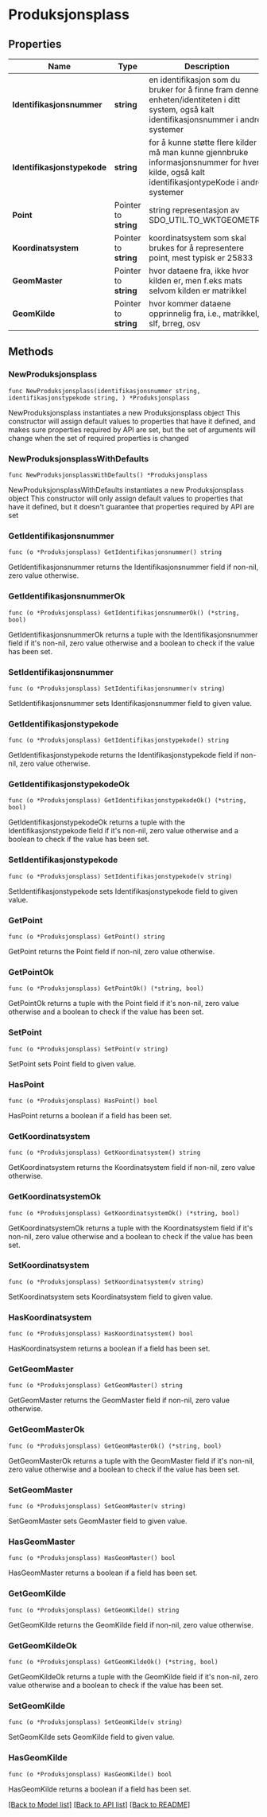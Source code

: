 # Produksjonsplass

## Properties

Name | Type | Description | Notes
------------ | ------------- | ------------- | -------------
**Identifikasjonsnummer** | **string** | en identifikasjon som du bruker for å finne fram denne enheten/identiteten i ditt system, også kalt identifikasjonsnummer i andre systemer | 
**Identifikasjonstypekode** | **string** | for å kunne støtte flere kilder må man kunne gjennbruke informasjonsnummer for hver kilde, også kalt identifikasjontypeKode i andre systemer | 
**Point** | Pointer to **string** | string representasjon av SDO_UTIL.TO_WKTGEOMETRY | [optional] 
**Koordinatsystem** | Pointer to **string** | koordinatsystem som skal brukes for å representere point, mest typisk er 25833 | [optional] 
**GeomMaster** | Pointer to **string** | hvor dataene fra, ikke hvor kilden er, men f.eks mats selvom kilden er matrikkel | [optional] 
**GeomKilde** | Pointer to **string** | hvor kommer dataene opprinnelig fra, i.e., matrikkel, slf, brreg, osv | [optional] 

## Methods

### NewProduksjonsplass

`func NewProduksjonsplass(identifikasjonsnummer string, identifikasjonstypekode string, ) *Produksjonsplass`

NewProduksjonsplass instantiates a new Produksjonsplass object
This constructor will assign default values to properties that have it defined,
and makes sure properties required by API are set, but the set of arguments
will change when the set of required properties is changed

### NewProduksjonsplassWithDefaults

`func NewProduksjonsplassWithDefaults() *Produksjonsplass`

NewProduksjonsplassWithDefaults instantiates a new Produksjonsplass object
This constructor will only assign default values to properties that have it defined,
but it doesn't guarantee that properties required by API are set

### GetIdentifikasjonsnummer

`func (o *Produksjonsplass) GetIdentifikasjonsnummer() string`

GetIdentifikasjonsnummer returns the Identifikasjonsnummer field if non-nil, zero value otherwise.

### GetIdentifikasjonsnummerOk

`func (o *Produksjonsplass) GetIdentifikasjonsnummerOk() (*string, bool)`

GetIdentifikasjonsnummerOk returns a tuple with the Identifikasjonsnummer field if it's non-nil, zero value otherwise
and a boolean to check if the value has been set.

### SetIdentifikasjonsnummer

`func (o *Produksjonsplass) SetIdentifikasjonsnummer(v string)`

SetIdentifikasjonsnummer sets Identifikasjonsnummer field to given value.


### GetIdentifikasjonstypekode

`func (o *Produksjonsplass) GetIdentifikasjonstypekode() string`

GetIdentifikasjonstypekode returns the Identifikasjonstypekode field if non-nil, zero value otherwise.

### GetIdentifikasjonstypekodeOk

`func (o *Produksjonsplass) GetIdentifikasjonstypekodeOk() (*string, bool)`

GetIdentifikasjonstypekodeOk returns a tuple with the Identifikasjonstypekode field if it's non-nil, zero value otherwise
and a boolean to check if the value has been set.

### SetIdentifikasjonstypekode

`func (o *Produksjonsplass) SetIdentifikasjonstypekode(v string)`

SetIdentifikasjonstypekode sets Identifikasjonstypekode field to given value.


### GetPoint

`func (o *Produksjonsplass) GetPoint() string`

GetPoint returns the Point field if non-nil, zero value otherwise.

### GetPointOk

`func (o *Produksjonsplass) GetPointOk() (*string, bool)`

GetPointOk returns a tuple with the Point field if it's non-nil, zero value otherwise
and a boolean to check if the value has been set.

### SetPoint

`func (o *Produksjonsplass) SetPoint(v string)`

SetPoint sets Point field to given value.

### HasPoint

`func (o *Produksjonsplass) HasPoint() bool`

HasPoint returns a boolean if a field has been set.

### GetKoordinatsystem

`func (o *Produksjonsplass) GetKoordinatsystem() string`

GetKoordinatsystem returns the Koordinatsystem field if non-nil, zero value otherwise.

### GetKoordinatsystemOk

`func (o *Produksjonsplass) GetKoordinatsystemOk() (*string, bool)`

GetKoordinatsystemOk returns a tuple with the Koordinatsystem field if it's non-nil, zero value otherwise
and a boolean to check if the value has been set.

### SetKoordinatsystem

`func (o *Produksjonsplass) SetKoordinatsystem(v string)`

SetKoordinatsystem sets Koordinatsystem field to given value.

### HasKoordinatsystem

`func (o *Produksjonsplass) HasKoordinatsystem() bool`

HasKoordinatsystem returns a boolean if a field has been set.

### GetGeomMaster

`func (o *Produksjonsplass) GetGeomMaster() string`

GetGeomMaster returns the GeomMaster field if non-nil, zero value otherwise.

### GetGeomMasterOk

`func (o *Produksjonsplass) GetGeomMasterOk() (*string, bool)`

GetGeomMasterOk returns a tuple with the GeomMaster field if it's non-nil, zero value otherwise
and a boolean to check if the value has been set.

### SetGeomMaster

`func (o *Produksjonsplass) SetGeomMaster(v string)`

SetGeomMaster sets GeomMaster field to given value.

### HasGeomMaster

`func (o *Produksjonsplass) HasGeomMaster() bool`

HasGeomMaster returns a boolean if a field has been set.

### GetGeomKilde

`func (o *Produksjonsplass) GetGeomKilde() string`

GetGeomKilde returns the GeomKilde field if non-nil, zero value otherwise.

### GetGeomKildeOk

`func (o *Produksjonsplass) GetGeomKildeOk() (*string, bool)`

GetGeomKildeOk returns a tuple with the GeomKilde field if it's non-nil, zero value otherwise
and a boolean to check if the value has been set.

### SetGeomKilde

`func (o *Produksjonsplass) SetGeomKilde(v string)`

SetGeomKilde sets GeomKilde field to given value.

### HasGeomKilde

`func (o *Produksjonsplass) HasGeomKilde() bool`

HasGeomKilde returns a boolean if a field has been set.


[[Back to Model list]](../README.md#documentation-for-models) [[Back to API list]](../README.md#documentation-for-api-endpoints) [[Back to README]](../README.md)


